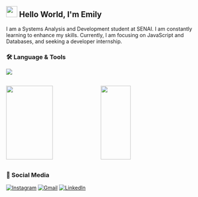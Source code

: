 <h2> <img src="https://cdn-icons-png.flaticon.com/512/15006/15006257.png" width="30px" height="30px" padding="0"> Hello World, I'm Emily </h2>
I am a Systems Analysis and Development student at SENAI. I am constantly learning to enhance my skills. Currently, I am focusing on JavaScript and Databases, and seeking a developer internship.

### 🛠️ Language & Tools

<div align="left">
  <img src="https://skillicons.dev/icons?i=js,html,css,nodejs,git,vscode,figma" />
</div>

##

<div align="left">  
  <img width="50%" height="200px" src="https://github-readme-stats.vercel.app/api?username=emilysouza22&show_icons=true&count_private=true&hide_border=true&title_color=8A2BE2&icon_color=4B0082&text_color=8e7cc3&bg_color=0d1117" /> 
  <img width="40%" height="200px" src="https://github-readme-stats.vercel.app/api/top-langs/?username=emilysouza22&layout=compact&hide_border=true&title_color=8A2BE2&text_color=8e7cc3&bg_color=0d1117" />
</div>

##

### 💬 Social Media

[![Instagram](https://img.shields.io/badge/instagram-%23000000.svg?style=for-the-badge&logo=instagram&logoColor=8A2BE2&color:FFF)](https://www.instagram.com/izwmy/)
[![Gmail](https://img.shields.io/badge/gmail-%23000000.svg?style=for-the-badge&logo=gmail&logoColor=8A2BE2&color:FFF)](mailto:emilyseafonso@gmail.com)
[![LinkedIn](https://img.shields.io/badge/linkedIn-000?style=for-the-badge&logo=linkedin&logoColor=8A2BE2&color:FFF)](https://www.linkedin.com/in/emilydesouza22/)
